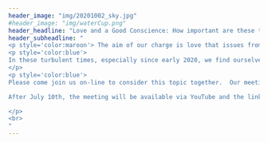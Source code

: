 ```yaml
---
header_image: "img/20201002_sky.jpg"
#header_image: "img/waterCup.png"
header_headline: "Love and a Good Conscience: How important are these to you?"
header_subheadline: "
<p style='color:maroon'> The aim of our charge is love that issues from a pure heart and a good conscience and a sincere faith.     1 Timothy 1:5 (ESV) <BR> </p>
<p style='color:blue'>
In these turbulent times, especially since early 2020, we find ourselves yearning for the things that are dependable and sure for ourselves and the people we love.  In our meeting on July 10, 2021, we will take a look at how Love and a Good Conscience are the building blocks of civilization and of our lives personally. Whether we know it or not, they play a vital role in our relationship with the God who created all of us.
</p>
<p style='color:blue'>
Please come join us on-line to consider this topic together.  Our meeting will be held in Zoom starting at 7:30 pm on July 10th, with a song and some sharing, for about 30 minutes.  Then, any who would like to participate in live discussion and Q&A may stay on in the same Zoom session.

After July 10th, the meeting will be available via YouTube and the link will appear on this page.  Please revisit this page to view or re-watch later.

</p>
<br>
"
---
```

